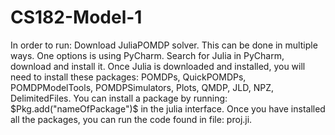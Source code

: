 # CS182-Model-1
In order to run: Download JuliaPOMDP solver. This can be done in multiple ways. One options is using PyCharm. Search for Julia in PyCharm, download and install it. Once Julia is downloaded and installed, you will need to install these packages: POMDPs, QuickPOMDPs, POMDPModelTools, POMDPSimulators, Plots, QMDP, JLD, NPZ, DelimitedFiles. You can install a package by running: $Pkg.add("nameOfPackage")$ in the julia interface. Once you have installed all the packages, you can run the code found in file: proj.ji.

